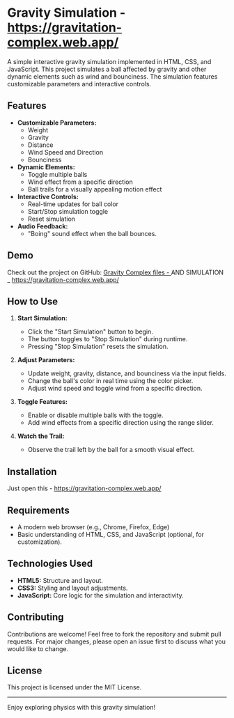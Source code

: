 # Gravity Simulation - https://gravitation-complex.web.app/

A simple interactive gravity simulation implemented in HTML, CSS, and JavaScript. This project simulates a ball affected by gravity and other dynamic elements such as wind and bounciness. The simulation features customizable parameters and interactive controls.

## Features

- **Customizable Parameters:**
  - Weight
  - Gravity
  - Distance
  - Wind Speed and Direction
  - Bounciness
- **Dynamic Elements:**
  - Toggle multiple balls
  - Wind effect from a specific direction
  - Ball trails for a visually appealing motion effect
- **Interactive Controls:**
  - Real-time updates for ball color
  - Start/Stop simulation toggle
  - Reset simulation
- **Audio Feedback:**
  - "Boing" sound effect when the ball bounces.

## Demo

Check out the project on GitHub:
[Gravity Complex files - ](https://github.com/scattercat-123/Gravitation)
AND SIMULATION _ https://gravitation-complex.web.app/

## How to Use

1. **Start Simulation:**
   - Click the "Start Simulation" button to begin.
   - The button toggles to "Stop Simulation" during runtime.
   - Pressing "Stop Simulation" resets the simulation.

2. **Adjust Parameters:**
   - Update weight, gravity, distance, and bounciness via the input fields.
   - Change the ball's color in real time using the color picker.
   - Adjust wind speed and toggle wind from a specific direction.

3. **Toggle Features:**
   - Enable or disable multiple balls with the toggle.
   - Add wind effects from a specific direction using the range slider.

4. **Watch the Trail:**
   - Observe the trail left by the ball for a smooth visual effect.

## Installation

Just open this - https://gravitation-complex.web.app/

## Requirements

- A modern web browser (e.g., Chrome, Firefox, Edge)
- Basic understanding of HTML, CSS, and JavaScript (optional, for customization).

## Technologies Used

- **HTML5:** Structure and layout.
- **CSS3:** Styling and layout adjustments.
- **JavaScript:** Core logic for the simulation and interactivity.

## Contributing

Contributions are welcome! Feel free to fork the repository and submit pull requests. For major changes, please open an issue first to discuss what you would like to change.

## License

This project is licensed under the MIT License.

---

Enjoy exploring physics with this gravity simulation!
